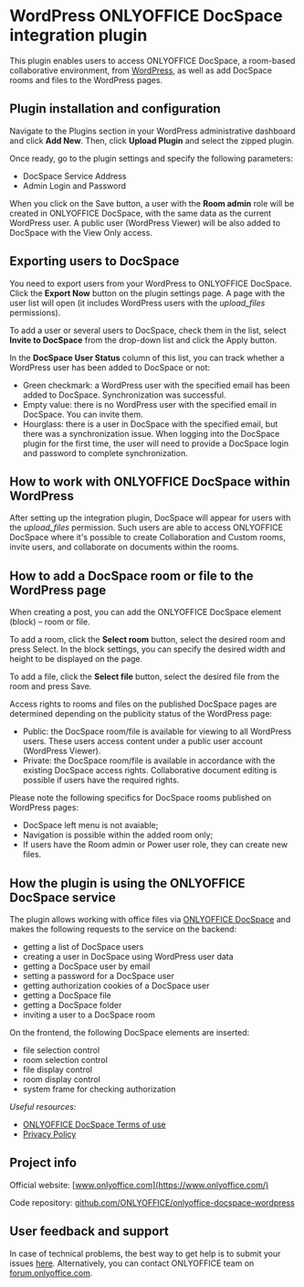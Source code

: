 # WordPress ONLYOFFICE DocSpace integration plugin

This plugin enables users to access ONLYOFFICE DocSpace, a room-based collaborative environment, from [WordPress](https://wordpress.org/), as well as add DocSpace rooms and files to the WordPress pages.  

## Plugin installation and configuration 

Navigate to the Plugins section in your WordPress administrative dashboard and click **Add New**. Then, click **Upload Plugin** and select the zipped plugin.

Once ready, go to the plugin settings and specify the following parameters:

- DocSpace Service Address
- Admin Login and Password

When you click on the Save button, a user with the **Room admin** role will be created in ONLYOFFICE DocSpace, with the same data as the current WordPress user. A public user (WordPress Viewer) will be also added to DocSpace with the View Only access. 

## Exporting users to DocSpace

You need to export users from your WordPress to ONLYOFFICE DocSpace. Click the **Export Now** button on the plugin settings page. A page with the user list will open (it includes WordPress users with the *upload_files* permissions).

To add a user or several users to DocSpace, check them in the list, select **Invite to DocSpace** from the drop-down list and click the Apply button.

In the **DocSpace User Status** column of this list, you can track whether a WordPress user has been added to DocSpace or not:

- Green checkmark: a WordPress user with the specified email has been added to DocSpace. Synchronization was successful.
- Empty value: there is no WordPress user with the specified email in DocSpace. You can invite them.
- Hourglass: there is a user in DocSpace with the specified email, but there was a synchronization issue. When logging into the DocSpace plugin for the first time, the user will need to provide a DocSpace login and password to complete synchronization.

## How to work with ONLYOFFICE DocSpace within WordPress

After setting up the integration plugin, DocSpace will appear for users with the *upload_files* permission. Such users are able to access ONLYOFFICE DocSpace where it's possible to create Collaboration and Custom rooms, invite users, and collaborate on documents within the rooms.

## How to add a DocSpace room or file to the WordPress page

When creating a post, you can add the ONLYOFFICE DocSpace element (block) – room or file. 

To add a room, click the **Select room** button, select the desired room and press Select. In the block settings, you can specify the desired width and height to be displayed on the page.

To add a file, click the **Select file** button, select the desired file from the room and press Save.

Access rights to rooms and files on the published DocSpace pages are determined depending on the publicity status of the WordPress page:

- Public: the DocSpace room/file is available for viewing to all WordPress users. These users access content under a public user account (WordPress Viewer).
- Private: the DocSpace room/file is available in accordance with the existing DocSpace access rights. Collaborative document editing is possible if users have the required rights.

Please note the following specifics for DocSpace rooms published on WordPress pages:

- DocSpace left menu is not avaiable;
- Navigation is possible within the added room only;
- If users have the Room admin or Power user role, they can create new files.

## How the plugin is using the ONLYOFFICE DocSpace service

The plugin allows working with office files via [ONLYOFFICE DocSpace](https://www.onlyoffice.com/docspace.aspx) and makes the following requests to the service on the backend:

- getting a list of DocSpace users
- creating a user in DocSpace using WordPress user data
- getting a DocSpace user by email
- setting a password for a DocSpace user
- getting authorization cookies of a DocSpace user 
- getting a DocSpace file
- getting a DocSpace folder
- inviting a user to a DocSpace room

On the frontend, the following DocSpace elements are inserted:

- file selection control
- room selection control
- file display control
- room display control
- system frame for checking authorization 

*Useful resources:* 

- [ONLYOFFICE DocSpace Terms of use](https://onlyo.co/41Y69Rf)
- [Privacy Policy](https://www.onlyoffice.com/Privacy.aspx)

## Project info

Official website: [www.onlyoffice.com](https://www.onlyoffice.com/)

Code repository: [github.com/ONLYOFFICE/onlyoffice-docspace-wordpress](https://github.com/ONLYOFFICE/onlyoffice-docspace-wordpress)

## User feedback and support

In case of technical problems, the best way to get help is to submit your issues [here](https://github.com/ONLYOFFICE/onlyoffice-docspace-wordpress/issues). 
Alternatively, you can contact ONLYOFFICE team on [forum.onlyoffice.com](https://forum.onlyoffice.com/).